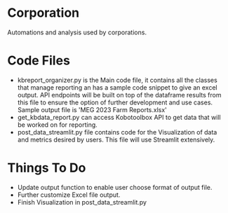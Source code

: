 # Corporation
Automations and analysis used by corporations.

# Code Files
- kbreport_organizer.py is the Main code file, it contains all the classes that manage reporting an has a sample code snippet to give an excel output. API endpoints will be built on top of the dataframe results from this file to ensure the option of further development and use cases.
Sample output file is 'MEG 2023 Farm Reports.xlsx'
- get_kbdata_report.py can access Kobotoolbox API to get data that will be worked on for reporting.
- post_data_streamlit.py file contains code for the Visualization of data and metrics desired by users. This file will use Streamlit extensively.

# Things To Do
* Update output function to enable user choose format of output file.
* Further customize Excel file output.
* Finish Visualization in post_data_streamlit.py
